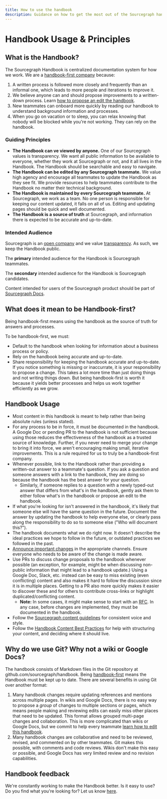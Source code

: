 ```yaml
---
title: How to use the handbook
description: Guidance on how to get the most out of the Sourcegraph handbook
---
```


# Handbook Usage & Principles

## What is the Handbook?

The Sourcegraph Handbook is centralized documentation system for how we work. We are a [handbook-first company](#what-does-it-mean-to-be-handbook-first) because:

1. A written process is followed more closely and frequently than an informal one, which leads to more people and iterations to improve it.
1. We believe anyone can and should propose improvements to a written-down process. Learn [how to propose an edit the handbook](editing/index.md).
1. New teammates can onboard more quickly by reading our handbook to understand background information and processes.
1. When you go on vacation or to sleep, you can relax knowing that nobody will be blocked while you're not working. They can rely on the handbook.

### Guiding Principles

- **The Handbook can ve viewed by anyone.** One of our Sourcegraph values is transparency. We want all public information to be available to everyone, whether they work at Sourcegraph or not, and it all lives in the Handbook. The Handbook should be searchable and easy to navigate.
- **The Handbook can be edited by any Sourcegraph teammate.** We value high agency and encourage all teammates to update the Handbook as they see fit. We provide resources to help teammates contribute to the Handbook no matter their technical background.
- **The Handbook is maintained by every Sourcegraph teammate.** At Sourcegraph, we work as a team. No one person is responsible for keeping our content updated, it falls on all of us. Editing and updating pages should be quick and well documented.
- **The Handbook is a source of truth** at Sourcegraph, and information there is expected to be accurate and up-to-date.

### Intended Audience

Sourcegraph is an [open company](../company/index.md#sourcegraph-open-product-open-company-open-source) and we value [transparency](../company/values.md#open-andtransparent). As such, we keep the Handbook public.

The **primary** intended audience for the Handbook is Sourcegraph teammates.

The **secondary** intended audience for the Handbook is Sourcegraph candidates.

Content intended for users of the Sourcegraph product should be part of [Sourcegraph Docs](https://docs.sourcegraph.com/).

## What does it mean to be Handbook-first?

Being handbook-first means using the handbook as the source of truth for answers and processes.

To be handbook-first, we must:

- Default to the handbook when looking for information about a business process or policy.
- Rely on the handbook being accurate and up-to-date.
- Share responsibility for keeping the handbook accurate and up-to-date. If you notice something is missing or inaccurrate, it is your responsibility to propose a change. This takes a lot more time than just doing things and not writing things down. But being handbook-first is worth it because it yields better processes and helps us work together efficiently as we grow.

## Handbook Usage

- Most content in this handbook is meant to help rather than being absolute rules (unless stated).
- For any process to be in force, it must be documented in the handbook. A Google Doc or pending PR to the handbook is not sufficient because using those reduces the effectiveness of the handbook as a trusted source of knowledge. Further, if you never need to merge your change to bring it into force, we aren't encouraging making small, iterative improvements. This is a rule required for us to truly be a handbook-first company.
- Whenever possible, link to the Handbook rather than providing a written-out answer to a teammate's question. If you ask a question and someone answers with a link to the handbook, they are doing so because the handbook has the best answer for your question.
  - Similarly, if someone replies to a question with a newly typed-out answer that differs from what's in the handbook, gently ask them to either follow what's in the handbook or propose an edit to the handbook.
- If what you're looking for isn't answered in the handbook, it's likely that someone else will have the same question in the future. Document the answer by updating the handbook to help everyone else, or clearly pass along the responsibility to do so to someone else ("Who will document this?").
- The handbook documents what we do right now. It doesn't describe the ideal practices we hope to follow in the future, or outdated practices we followed in the past.
- [Announce important changes](editing/announcing-handbook-updates.md) in the appropriate channels. Ensure everyone who needs to be aware of the change is made aware.
- Use PRs to discuss change proposals to the handbook whenever possible (an exception, for example, might be when discussing non-public information that might lead to a handbook update.) Using a Google Doc, Slack, etc. instead can be easy to miss existing (even conflicting) content and also makes it hard to follow the discussion since it is in multiple places. Getting to a PR also more quickly makes it easier to discover these and for others to contribute cross-links or highlight duplicated/conflicting content.
  - **Note:** In some cases, it might make sense to start with an [RFC](../communication/rfcs/index.md). In any case, before changes are implemented, they must be documented in the handbook.
- Follow the [Sourcegraph content guidelines](../communication/content_guidelines/index.md) for consistent voice and style.
- Follow the [Handbook Content Best Practices](editing/handbook-content-best-practices.md) for help with structuring your content, and deciding where it should live.

## Why do we use Git? Why not a wiki or Google Docs?

The handbook consists of Markdown files in the Git repository at github.com/sourcegraph/handbook. Being [handbook-first](#why-handbook-first) means the Handbook must be kept up to date. There are several benefits in using Git over another format:

1. Many handbook changes require updating references and mentions across multiple pages. In wikis and Google Docs, there is no easy way to propose a _group_ of changes to multiple sections or pages, which means people making and reviewing edits can easily miss other places that need to be updated. This format allows grouped multi-page changes and collaboration. This is more complicated than wikis or Google Docs, but we commit to help every teammate [learn how to edit this handbook](editing/index.md).
1. Many handbook changes are collaborative and need to be reviewed, revised, and commented on by other teammates. Git makes this possible, with comments and code reviews. Wikis don't make this easy or possible, and Google Docs has very limited review and no revision capabilities.

## Handbook feedback

We're constantly working to make the Handbook better. Is it easy to use? Do you find what you're looking for? Let us know [here](https://docs.google.com/forms/d/e/1FAIpQLSfb0yU9xmnvK2namuUzUEKbB9IqZlNQF2IWw0OpLsGvBiW2oQ/viewform?usp=sf_link).

